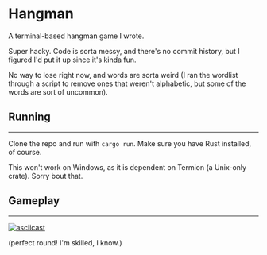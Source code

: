 # Hangman
A terminal-based hangman game I wrote.

Super hacky. Code is sorta messy, and there's no commit history, but I figured I'd put it up since it's kinda fun.

No way to lose right now, and words are sorta weird (I ran the wordlist through a script to remove ones that weren't alphabetic, but some of the words are sort of uncommon).

## Running
------

Clone the repo and run with `cargo run`. Make sure you have Rust installed, of course.

This won't work on Windows, as it is dependent on Termion (a Unix-only crate). Sorry bout that.

## Gameplay
------
[![asciicast](https://asciinema.org/a/YiZdZe6Zzr4IqOGfoVJEKOCWq.png)](https://asciinema.org/a/YiZdZe6Zzr4IqOGfoVJEKOCWq)

(perfect round! I'm skilled, I know.)
